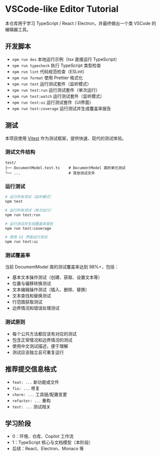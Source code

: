 # VSCode-like Editor Tutorial

本仓库用于学习 TypeScript / React / Electron，并最终做出一个类 VSCode 的编辑器工具。

## 开发脚本

- `npm run dev` 本地运行示例（tsx 直接运行 TypeScript）
- `npm run typecheck` 执行 TypeScript 类型检查
- `npm run lint` 代码规范检查（ESLint）
- `npm run format` 使用 Prettier 格式化
- `npm run test` 运行测试套件（监听模式）
- `npm run test:run` 运行测试套件（单次运行）
- `npm run test:watch` 运行测试套件（监听模式）
- `npm run test:ui` 运行测试套件（UI界面）
- `npm run test:coverage` 运行测试并生成覆盖率报告

## 测试

本项目使用 [Vitest](https://vitest.dev/) 作为测试框架，提供快速、现代的测试体验。

### 测试文件结构

```
test/
├── DocumentModel.test.ts    # DocumentModel 类的单元测试
└── ...                      # 其他测试文件
```

### 运行测试

```bash
# 运行所有测试（监听模式）
npm test

# 运行所有测试（单次运行）
npm run test:run

# 运行测试并生成覆盖率报告
npm run test:coverage

# 使用 UI 界面运行测试
npm run test:ui
```

### 测试覆盖率

当前 DocumentModel 类的测试覆盖率达到 98%+，包括：

- 基本文本操作测试（创建、获取、设置文本等）
- 位置与偏移转换测试
- 文本编辑操作测试（插入、删除、替换）
- 文本查找和替换测试
- 行范围获取测试
- 边界情况和错误处理测试

### 测试原则

- 每个公共方法都应该有对应的测试
- 包含正常情况和边界情况的测试
- 使用中文测试描述，便于理解
- 测试应该独立且可重复运行

## 推荐提交信息格式

- `feat: ...` 新功能或文件
- `fix: ...` 修复
- `chore: ...` 工具链/配置变更
- `refactor: ...` 重构
- `test: ...` 测试相关

## 学习阶段

- 0：环境、仓库、Copilot 工作流
- 1：TypeScript 核心与文档模型（本阶段）
- 后续：React、Electron、Monaco 等
